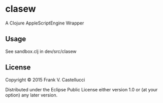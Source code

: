 # clasew

A Clojure AppleScriptEngine Wrapper

## Usage

See sandbox.clj in dev/src/clasew

## License

Copyright © 2015 Frank V. Castellucci

Distributed under the Eclipse Public License either version 1.0 or (at
your option) any later version.
